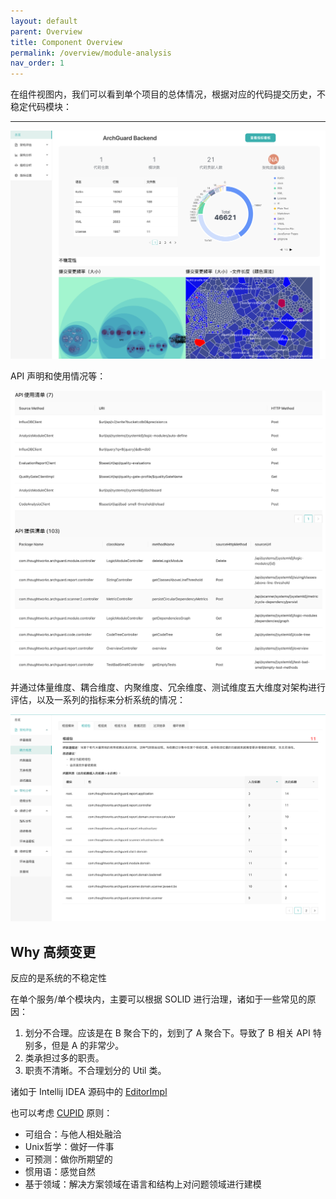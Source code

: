 ```yaml
---
layout: default
parent: Overview
title: Component Overview
permalink: /overview/module-analysis
nav_order: 1
---
```


在组件视图内，我们可以看到单个项目的总体情况，根据对应的代码提交历史，不稳定代码模块：
****
![Summary](/assets/140/summary.png)

API 声明和使用情况等：

![API Usage](/assets/140/api-usage.png)

并通过体量维度、耦合维度、内聚维度、冗余维度、测试维度五大维度对架构进行评估，以及一系列的指标来分析系统的情况：

![Evolution](/assets/140/evoluation.png)

## Why 高频变更 

反应的是系统的不稳定性

在单个服务/单个模块内，主要可以根据 SOLID 进行治理，诸如于一些常见的原因： 

1. 划分不合理。应该是在 B 聚合下的，划到了 A 聚合下。导致了 B 相关 API 特别多，但是 A 的非常少。
2. 类承担过多的职责。
3. 职责不清晰。不合理划分的 Util 类。

诸如于 Intellij IDEA 源码中的 [EditorImpl](https://github.com/JetBrains/intellij-community/blob/master/platform/platform-impl/src/com/intellij/openapi/editor/impl/EditorImpl.java)

也可以考虑 [CUPID](https://dannorth.net/2022/02/10/cupid-for-joyful-coding/) 原则：

- 可组合：与他人相处融洽
- Unix哲学：做好一件事
- 可预测：做你所期望的
- 惯用语：感觉自然
- 基于领域：解决方案领域在语言和结构上对问题领域进行建模
